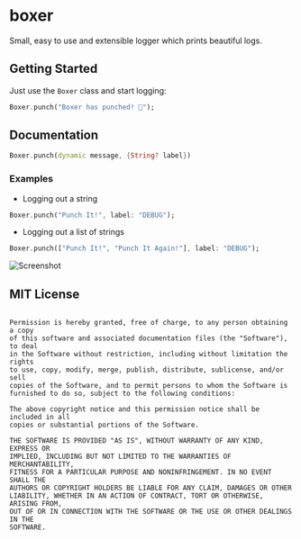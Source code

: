 # boxer

Small, easy to use and extensible logger which prints beautiful logs.

## Getting Started

Just use the `Boxer` class and start logging:

```dart
Boxer.punch("Boxer has punched! 🥊");
```

## Documentation

```dart
Boxer.punch(dynamic message, {String? label})
```

### Examples

- Logging out a string

```dart
Boxer.punch("Punch It!", label: "DEBUG");
```

- Logging out a list of strings


```dart
Boxer.punch(["Punch It!", "Punch It Again!"], label: "DEBUG");
```

![Screenshot](https://i.ibb.co/vXvR4pR/screenshot.png)

## MIT License

```Copyright (c) 2018 Boxer

Permission is hereby granted, free of charge, to any person obtaining a copy
of this software and associated documentation files (the "Software"), to deal
in the Software without restriction, including without limitation the rights
to use, copy, modify, merge, publish, distribute, sublicense, and/or sell
copies of the Software, and to permit persons to whom the Software is
furnished to do so, subject to the following conditions:

The above copyright notice and this permission notice shall be included in all
copies or substantial portions of the Software.

THE SOFTWARE IS PROVIDED "AS IS", WITHOUT WARRANTY OF ANY KIND, EXPRESS OR
IMPLIED, INCLUDING BUT NOT LIMITED TO THE WARRANTIES OF MERCHANTABILITY,
FITNESS FOR A PARTICULAR PURPOSE AND NONINFRINGEMENT. IN NO EVENT SHALL THE
AUTHORS OR COPYRIGHT HOLDERS BE LIABLE FOR ANY CLAIM, DAMAGES OR OTHER
LIABILITY, WHETHER IN AN ACTION OF CONTRACT, TORT OR OTHERWISE, ARISING FROM,
OUT OF OR IN CONNECTION WITH THE SOFTWARE OR THE USE OR OTHER DEALINGS IN THE
SOFTWARE.
```

